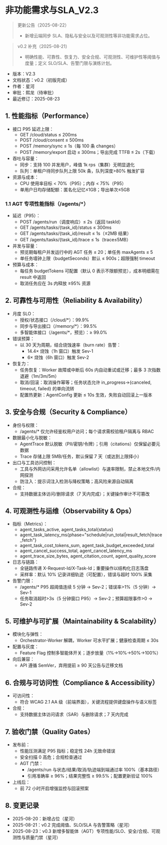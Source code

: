 # 非功能需求与SLA_V2.3

> 更新公告（2025-08-22）
> - 新增云端同步 SLA、隐私与安全以及可观测性等非功能需求占位。

> v0.2 补充（2025-08-21）
> - 明确性能、可靠性、恢复力、安全合规、可观测性、可维护性等阈值与度量；定义 SLO/SLA、告警门限与演练计划。

- 版本：V2.3
- 文档状态：v0.2（初版完成）
- 作者：星河
- 审批：熙龙（待审批）
- 最近修订：2025-08-23

## 1. 性能指标（Performance）
- 接口 P95 延迟上限：
  - GET /cloud/status ≤ 200ms
  - POST /cloud/consent ≤ 500ms
  - POST /memory/sync ≤ 1s（每 100 条 changes）
  - POST /memory/export 启动 ≤ 300ms；导出完成 TTFB ≤ 2s（下载）
- 吞吐与容量：
  - 同步：支持 100 并发用户，峰值 1k rps（集群）无明显退化
  - 队列：单租户待同步队列上限 50k 条，队列深度>80% 触发扩容
- 资源与成本：
  - CPU 使用率目标 < 70%（P95）；内存 < 75%（P95）
  - 单用户日均存储配额：匿名化记忆≤1GB；导出单次≤5GB

### 1.1 AGT 专项性能指标（/agents/*）
- 延迟（P95）：
  - POST /agents/run（调度响应）≤ 2s（返回 taskId）
  - GET /agents/tasks/{task_id}/status ≤ 300ms
  - GET /agents/tasks/{task_id}/result ≤ 1s（≤2MB 结果）
  - GET /agents/tasks/{task_id}/trace ≤ 1s（trace≤5MB）
- 并发与容量：
  - 预览期每租户并发运行中的 AGT 任务 ≤ 20；单任务 maxAgents ≤ 5
  - 单任务墙钟上限（budgetSeconds）默认 ≤ 900s；超限强制 timeout
- 预算与成本：
  - 每任务 budgetTokens 可配置（默认 0 表示不限额预览），成本明细需在 result 中返回
  - 取消任务应在 3s 内释放 ≥95% 资源

## 2. 可靠性与可用性（Reliability & Availability）
- 月度 SLO：
  - 授权/状态接口（/cloud/*）：99.9%
  - 同步与导出接口（/memory/*）：99.5%
  - 多智能体接口（/agents/*，预览）：≥ 99.0%
- 错误预算：
  - 以 30 天为周期，结合烧蚀速率（burn rate）告警：
    - 14.4× 烧蚀（1h 窗口）触发 Sev-1
    - 6× 烧蚀（6h 窗口）触发 Sev-2
- 恢复力：
  - 任务恢复：Worker 故障或中断后 60s 内自动重试或迁移；最多 3 次指数退避（1m/3m/5m）
  - 取消/回滚：取消操作幂等；任务状态允许 in_progress→{canceled, timeout, failed} 的单向流转
  - 配置热更新：AgentConfig 更新 ≤ 10s 生效，失败自动回滚上一版本

## 3. 安全与合规（Security & Compliance）
- 身份与权限：
  - /agents/* 仅允许经鉴权用户访问；每个请求需校验租户隔离与 RBAC
- 数据最小化与脱敏：
  - AgentTrace 默认脱敏（PII/密钥/令牌）；引用（citations）仅保留必要元数据
  - Trace 存储上限 5MB/任务，默认保留 7 天（或达到上限择小）
- 出口与工具访问控制：
  - 工具与外网访问采用允许名单（allowlist）与速率限制，禁止本地文件/内网探测
  - 防注入：提示词注入检测与降权策略；高风险来源自动隔离
- 合规：
  - 支持数据主体访问/删除请求（7 天内完成）；关键操作审计不可篡改

## 4. 可观测性与运维（Observability & Ops）
- 指标（Metrics）：
  - agent_tasks_active, agent_tasks_total{status}
  - agent_task_latency_ms{phase="schedule|run_total|result_fetch|trace_fetch"}
  - agent_task_cost_tokens_sum, agent_task_budget_exceeded_total
  - agent_cancel_success_total, agent_cancel_latency_ms
  - agent_trace_size_bytes, agent_citation_count, agent_quality_score
- 日志与链路：
  - 全链路传递 X-Request-Id/X-Task-Id；重要操作以结构化日志落盘
  - 采样率：默认 10% 记录详细轨迹（可配置），错误与超时 100% 采集
- 告警门限：
  - /agents/* P95 超阈值连续 5 分钟 → Sev-2；错误率>1%（5 分钟）→ Sev-1
  - 任务取消超时>3s（5 分钟窗口 P95）→ Sev-2；预算超限事件>0 → Sev-2

## 5. 可维护与可扩展（Maintainability & Scalability）
- 模块化与弹性：
  - Orchestrator-Worker 解耦，Worker 可水平扩展；健康检查周期 ≤ 30s
- 配置与灰度：
  - Feature Flag 控制多智能体开关；逐步放量（1%→10%→50%→100%）
- 向后兼容：
  - API 遵循 SemVer，弃用提前 ≥ 90 天公告与迁移文档

## 6. 合规与可访问性（Compliance & Accessibility）
- 可访问性：
  - 符合 WCAG 2.1 AA 级（前端界面），关键流程提供键盘操作与语义标签
- 合规：
  - 支持数据主体访问请求（SAR）与删除请求；7 天内完成

## 7. 验收门禁（Quality Gates）
- 发布前：
  - 性能压测满足 P95 指标；稳定性 24h 无致命错误
  - 安全扫描 0 高危；合规检查通过
  - AGT 门禁：
    - /agents/run 与状态/结果/取消/轨迹端到端通过率 100%（基本路径）
    - 引用准确率 ≥ 96%；结果完整性 ≥ 99.5%；配置更新验证 100%
- 上线后：
  - 前 72 小时开启增强监控与回滚预案

## 8. 变更记录
- 2025-08-20：新增占位（星河）
- 2025-08-21：v0.2 完成阈值、SLO/SLA 与告警策略（星河）
- 2025-08-23：v0.3 新增多智能体（AGT）专项性能/SLO、安全/合规、可观测性与质量门禁（星河）